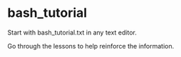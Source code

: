 # bash_tutorial

Start with bash_tutorial.txt in any text editor.


Go through the lessons to help reinforce the information.
